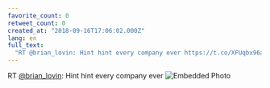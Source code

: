 ```yaml
---
favorite_count: 0
retweet_count: 0
created_at: "2018-09-16T17:06:02.000Z"
lang: en
full_text:
  "RT @brian_lovin: Hint hint every company ever https://t.co/XFUqbx96aV"
---
```


RT [@brian_lovin](https://twitter.com/brian_lovin): Hint hint every company ever
![Embedded Photo](https://twitter-media-coderbyheart.s3.eu-north-1.amazonaws.com/1041372651393114113-DnEiEXnUYAAeSAC.jpg)
